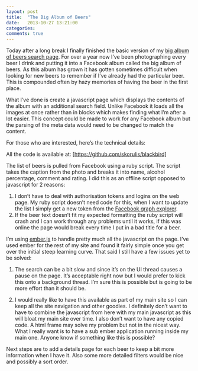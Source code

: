 ```yaml
---
layout: post
title:  "The Big Album of Beers"
date:   2013-10-27 13:21:00
categories: 
comments: true
---
```


Today after a long break I finally finished the basic version of my [big album of beers search page]. For over a year now I’ve been photographing every beer I drink and putting it into a Facebook album called the big album of beers. As this album has grown it has gotten sometimes difficult when looking for new beers to remember if I’ve already had the particular beer. This is compounded often by hazy memories of having the beer in the first place.

What I’ve done is create a javascript page which displays the contents of the album with an additional search field. Unlike Facebook it loads all the images at once rather than in blocks which makes finding what I’m after a lot easier. This concept could be made to work for any Facebook album but the parsing of the meta data would need to be changed to match the content.

For those who are interested, here’s the technical details:

All the code is available at: [https://github.com/skorulis/blackbird]

The list of beers is pulled from Facebook using a ruby script. The script takes the caption from the photo and breaks it into name, alcohol percentage, comment and rating. I did this as an offline script opposed to javascript for 2 reasons:

1. I don’t have to deal with authorisation tokens and logins on the web page. My ruby script doesn’t need code for this, when I want to update the list I simply get a new token from the [Facebook graph explorer].
2. If the beer text doesn’t fit my expected formatting the ruby script will crash and I can work through any problems until it works, if this was online the page would break every time I put in a bad title for a beer.

I’m using [ember.js] to handle pretty much all the javascript on the page. I’ve used ember for the rest of my site and found it fairly simple once you get over the initial steep learning curve. That said I still have a few issues yet to be solved:

1. The search can be a bit slow and since it’s on the UI thread causes a pause on the page. It’s acceptable right now but I would prefer to kick this onto a background thread. I’m sure this is possible but is going to be more effort than it should be.

2. I would really like to have this available as part of my main site so I can keep all the site navigation and other goodies. I definitely don’t want to have to combine the javascript from here with my main javascript as this will bloat my main site over time. I also don’t want to have any copied code. A html frame may solve my problem but not in the nicest way. What I really want is to have a sub ember application running inside my main one. Anyone know if something like this is possible?

Next steps are to add a details page for each beer to keep a bit more information when I have it. Also some more detailed filters would be nice and possibly a sort order.


[big album of beers search page]: http://skorulis.com/beer/index.html
[https://github.com/skorulis/blackbird]: https://github.com/skorulis/blackbird
[Facebook graph explorer]: https://developers.facebook.com/tools/explorer
[ember.js]: http://emberjs.com/